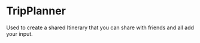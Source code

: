 # TripPlanner
Used to create a shared Itinerary that you can share with friends and all add your input.
